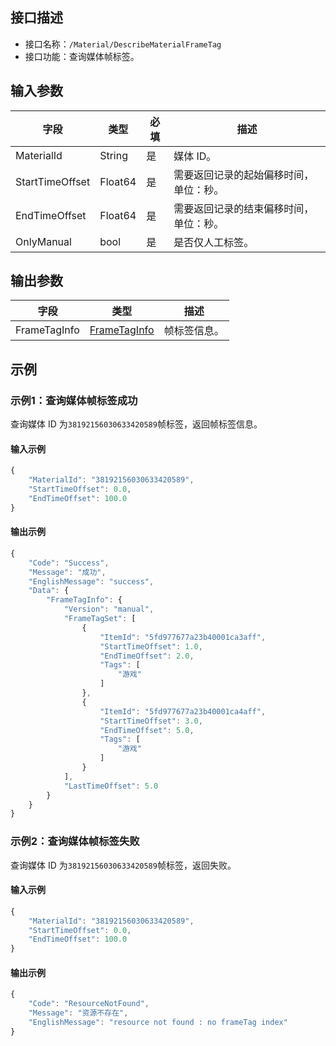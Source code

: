 <!-- 注意：本文档由 gen_client_api_from_core.sh 脚本自动生成，如有修改需求，请阅读 readme.md -->
## 接口描述
- 接口名称：`/Material/DescribeMaterialFrameTag`
- 接口功能：查询媒体帧标签。

## 输入参数

字段 | 类型 | 必填 | 描述
------- | ------- | ------- | -------
MaterialId | String | 是 | 媒体 ID。 
StartTimeOffset | Float64 | 是 | 需要返回记录的起始偏移时间，单位：秒。
EndTimeOffset | Float64 | 是 | 需要返回记录的结束偏移时间，单位：秒。
OnlyManual | bool| 是 | 是否仅人工标签。


## 输出参数

字段 | 类型 | 描述
------- | ------- | -------
FrameTagInfo | [FrameTagInfo](https://cloud.tencent.com/document/product/1156/51421#FrameTagInfo) | 帧标签信息。


## 示例
### 示例1：查询媒体帧标签成功
查询媒体 ID 为`38192156030633420589`帧标签，返回帧标签信息。

#### 输入示例
```javascript
{
    "MaterialId": "38192156030633420589",
    "StartTimeOffset": 0.0,
    "EndTimeOffset": 100.0
}
```


#### 输出示例
```javascript
{
    "Code": "Success",
    "Message": "成功",
    "EnglishMessage": "success",
    "Data": {
        "FrameTagInfo": {
            "Version": "manual",
            "FrameTagSet": [
                {
                    "ItemId": "5fd977677a23b40001ca3aff",
                    "StartTimeOffset": 1.0,
                    "EndTimeOffset": 2.0,
                    "Tags": [
                        "游戏"
                    ]
                },
                {
                    "ItemId": "5fd977677a23b40001ca4aff",
                    "StartTimeOffset": 3.0,
                    "EndTimeOffset": 5.0,
                    "Tags": [
                        "游戏"
                    ]
                }
            ],
            "LastTimeOffset": 5.0
        }
    }
}
```
### 示例2：查询媒体帧标签失败
查询媒体 ID 为`38192156030633420589`帧标签，返回失败。

#### 输入示例
```javascript
{
    "MaterialId": "38192156030633420589",
    "StartTimeOffset": 0.0,
    "EndTimeOffset": 100.0
}
```


#### 输出示例
```javascript
{
    "Code": "ResourceNotFound",
    "Message": "资源不存在",
    "EnglishMessage": "resource not found : no frameTag index"
}
```

